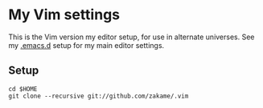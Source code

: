 # My Vim settings

This is the Vim version my editor setup, for use in alternate universes.  See
my [.emacs.d][.emacs.d] setup for my main editor settings.

[.emacs.d]: https://github.com/zakame/.emacs.d

## Setup

    cd $HOME
    git clone --recursive git://github.com/zakame/.vim
